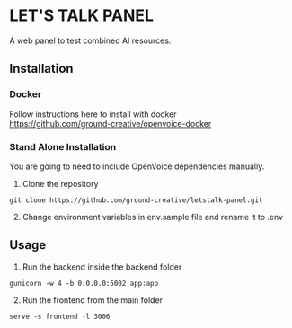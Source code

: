 # LET'S TALK PANEL

A web panel to test combined AI resources.

## Installation

### Docker

Follow instructions here to install with docker<br />
https://github.com/ground-creative/openvoice-docker

### Stand Alone Installation

You are going to need to include OpenVoice dependencies manually.

1. Clone the repository

```
git clone https://github.com/ground-creative/letstalk-panel.git
```

2. Change environment variables in env.sample file and rename it to .env

## Usage

1. Run the backend inside the backend folder

```
gunicorn -w 4 -b 0.0.0.0:5002 app:app
```

2. Run the frontend from the main folder

```
serve -s frontend -l 3006
```

